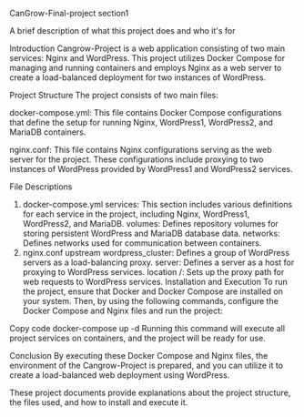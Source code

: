 CanGrow-Final-project
section1 

A brief description of what this project does and who it's for

Introduction
Cangrow-Project is a web application consisting of two main services: Nginx and WordPress. This project utilizes Docker Compose for managing and running containers and employs Nginx as a web server to create a load-balanced deployment for two instances of WordPress.

Project Structure
The project consists of two main files:

docker-compose.yml: This file contains Docker Compose configurations that define the setup for running Nginx, WordPress1, WordPress2, and MariaDB containers.

nginx.conf: This file contains Nginx configurations serving as the web server for the project. These configurations include proxying to two instances of WordPress provided by WordPress1 and WordPress2 services.

File Descriptions
1. docker-compose.yml
services: This section includes various definitions for each service in the project, including Nginx, WordPress1, WordPress2, and MariaDB.
volumes: Defines repository volumes for storing persistent WordPress and MariaDB database data.
networks: Defines networks used for communication between containers.
2. nginx.conf
upstream wordpress_cluster: Defines a group of WordPress servers as a load-balancing proxy.
server: Defines a server as a host for proxying to WordPress services.
location /: Sets up the proxy path for web requests to WordPress services.
Installation and Execution
To run the project, ensure that Docker and Docker Compose are installed on your system. Then, by using the following commands, configure the Docker Compose and Nginx files and run the project:

Copy code
docker-compose up -d
Running this command will execute all project services on containers, and the project will be ready for use.

Conclusion
By executing these Docker Compose and Nginx files, the environment of the Cangrow-Project is prepared, and you can utilize it to create a load-balanced web deployment using WordPress.

These project documents provide explanations about the project structure, the files used, and how to install and execute it.
